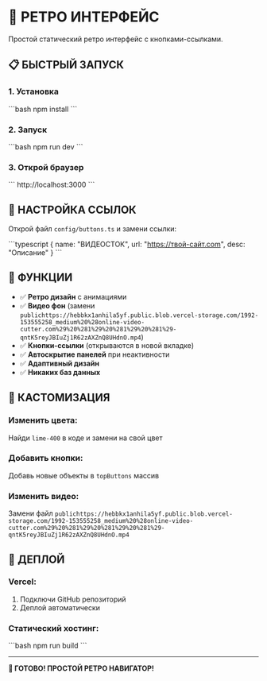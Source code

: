 # 🚀 РЕТРО ИНТЕРФЕЙС

Простой статический ретро интерфейс с кнопками-ссылками.

## 📋 БЫСТРЫЙ ЗАПУСК

### 1. Установка
\`\`\`bash
npm install
\`\`\`

### 2. Запуск
\`\`\`bash
npm run dev
\`\`\`

### 3. Открой браузер
\`\`\`
http://localhost:3000
\`\`\`

## 🔧 НАСТРОЙКА ССЫЛОК

Открой файл `config/buttons.ts` и замени ссылки:

\`\`\`typescript
{ name: "ВИДЕОСТОК", url: "https://твой-сайт.com", desc: "Описание" }
\`\`\`

## 🎯 ФУНКЦИИ

- ✅ **Ретро дизайн** с анимациями
- ✅ **Видео фон** (замени `publichttps://hebbkx1anhila5yf.public.blob.vercel-storage.com/1992-153555258_medium%20%28online-video-cutter.com%29%20%281%29%20%281%29%20%281%29-qntK5reyJBIuZj1R62zAXZnQ8UHdnO.mp4`)
- ✅ **Кнопки-ссылки** (открываются в новой вкладке)
- ✅ **Автоскрытие панелей** при неактивности
- ✅ **Адаптивный дизайн**
- ✅ **Никаких баз данных**

## 🎨 КАСТОМИЗАЦИЯ

### Изменить цвета:
Найди `lime-400` в коде и замени на свой цвет

### Добавить кнопки:
Добавь новые объекты в `topButtons` массив

### Изменить видео:
Замени файл `publichttps://hebbkx1anhila5yf.public.blob.vercel-storage.com/1992-153555258_medium%20%28online-video-cutter.com%29%20%281%29%20%281%29%20%281%29-qntK5reyJBIuZj1R62zAXZnQ8UHdnO.mp4`

## 🚀 ДЕПЛОЙ

### Vercel:
1. Подключи GitHub репозиторий
2. Деплой автоматически

### Статический хостинг:
\`\`\`bash
npm run build
\`\`\`

---

**🎉 ГОТОВО! ПРОСТОЙ РЕТРО НАВИГАТОР!**
